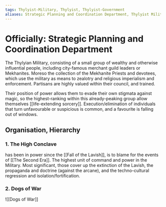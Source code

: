 ```yaml
---
tags: Thylyist-Military, Thylyist, Thylyist-Government
aliases: Strategic Planning and Coordination Department, Thylyist Military
---
```

# Officially: Strategic Planning and Coordination Department
The Thylyian Military, consisting of a small group of wealthy and otherwise influential people, including city-famous merchant guild leaders or Mekhanites. 
Moreso the collection of the Mekhanite Priests and devotees, which use the military as means to zealotry and religious imperialism and enforcement. Partisans are highly valued within their council, and trained. 


Their position of power allows them to evade their own stigmata against magic, so the highest-ranking within this already-peaking group allow themselves [[life-extending sorcery]]. 
Execution/elimination of individuals that turn unfavourable or suspicious is common, and a favourite is falling out of windows. 
## Organisation, Hierarchy 
### 1. The High Conclave
has been in power since the [[Fall of the Lavish]], is to blame for the events of [[The Second Era]].
The highest unit of command and power in the Military. 
Most significant, those cover up the extinction of the Lavish, the propaganda and doctrine (against the arcane), and the techno-cultural regression and isolation/fortification. 

### 2. Dogs of War
![[Dogs of War]]